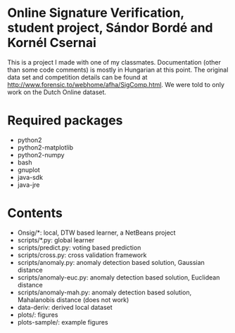 Online Signature Verification, student project, Sándor Bordé and Kornél Csernai
===============================================================================

This is a project I made with one of my classmates. Documentation (other than some code comments) is mostly in Hungarian at this point.
The original data set and competition details can be found at http://www.forensic.to/webhome/afha/SigComp.html. We were told to only work on the Dutch Online dataset.

Required packages
=================
* python2
* python2-matplotlib
* python2-numpy
* bash
* gnuplot
* java-sdk
* java-jre

Contents
========

* Onsig/*: local, DTW based learner, a NetBeans project
* scripts/*.py: global learner
* scripts/predict.py: voting based prediction
* scripts/cross.py: cross validation framework
* scripts/anomaly.py: anomaly detection based solution, Gaussian distance
* scripts/anomaly-euc.py: anomaly detection based solution, Euclidean distance
* scripts/anomaly-mah.py: anomaly detection based solution, Mahalanobis distance (does not work)
* data-deriv: derived local dataset
* plots/: figures
* plots-sample/: example figures
